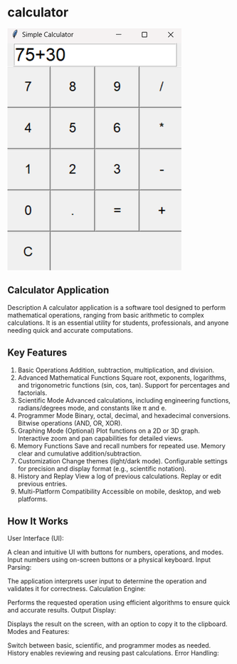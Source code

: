 # calculator

![](I1.png)


## Calculator Application
Description
A calculator application is a software tool designed to perform mathematical operations, ranging from basic arithmetic to complex calculations. It is an essential utility for students, professionals, and anyone needing quick and accurate computations.

## Key Features
1. Basic Operations
Addition, subtraction, multiplication, and division.
2. Advanced Mathematical Functions
Square root, exponents, logarithms, and trigonometric functions (sin, cos, tan).
Support for percentages and factorials.
3. Scientific Mode
Advanced calculations, including engineering functions, radians/degrees mode, and constants like π and e.
4. Programmer Mode
Binary, octal, decimal, and hexadecimal conversions.
Bitwise operations (AND, OR, XOR).
5. Graphing Mode (Optional)
Plot functions on a 2D or 3D graph.
Interactive zoom and pan capabilities for detailed views.
6. Memory Functions
Save and recall numbers for repeated use.
Memory clear and cumulative addition/subtraction.
7. Customization
Change themes (light/dark mode).
Configurable settings for precision and display format (e.g., scientific notation).
8. History and Replay
View a log of previous calculations.
Replay or edit previous entries.
9. Multi-Platform Compatibility
Accessible on mobile, desktop, and web platforms.

 ## How It Works
User Interface (UI):

A clean and intuitive UI with buttons for numbers, operations, and modes.
Input numbers using on-screen buttons or a physical keyboard.
Input Parsing:

The application interprets user input to determine the operation and validates it for correctness.
Calculation Engine:

Performs the requested operation using efficient algorithms to ensure quick and accurate results.
Output Display:

Displays the result on the screen, with an option to copy it to the clipboard.
Modes and Features:

Switch between basic, scientific, and programmer modes as needed.
History enables reviewing and reusing past calculations.
Error Handling:





